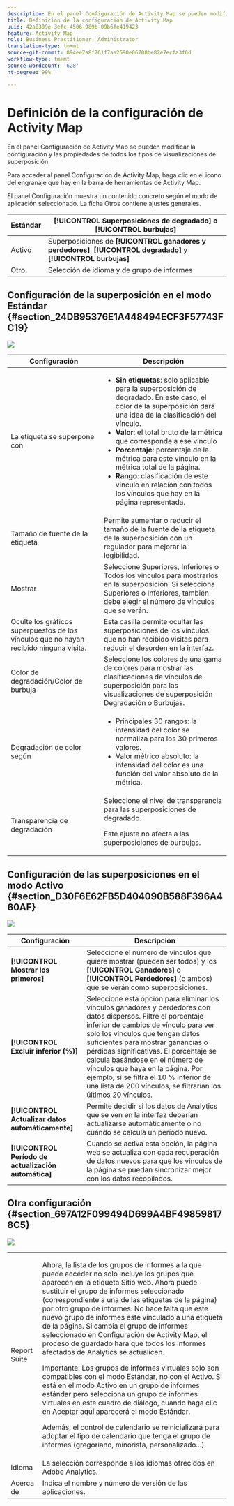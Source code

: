```yaml
---
description: En el panel Configuración de Activity Map se pueden modificar la configuración y las propiedades de todos los tipos de visualizaciones de superposición.
title: Definición de la configuración de Activity Map
uuid: 42a0309e-3efc-4506-989b-09b6fe419423
feature: Activity Map
role: Business Practitioner, Administrator
translation-type: tm+mt
source-git-commit: 894ee7a8f761f7aa2590e06708be82e7ecfa3f6d
workflow-type: tm+mt
source-wordcount: '628'
ht-degree: 99%

---
```



# Definición de la configuración de Activity Map

En el panel Configuración de Activity Map se pueden modificar la configuración y las propiedades de todos los tipos de visualizaciones de superposición.

Para acceder al panel Configuración de Activity Map, haga clic en el icono del engranaje que hay en la barra de herramientas de Activity Map.

El panel Configuración muestra un contenido concreto según el modo de aplicación seleccionado. La ficha Otros contiene ajustes generales.

| Estándar | **[!UICONTROL Superposiciones de degradado]** o **[!UICONTROL burbujas]** |
|---|---|
| Activo | Superposiciones de **[!UICONTROL ganadores y perdedores]**, **[!UICONTROL degradado]** y **[!UICONTROL burbujas]** |
| Otro | Selección de idioma y de grupo de informes |

## Configuración de la superposición en el modo Estándar {#section_24DB95376E1A448494ECF3F57743FC19}

![](assets/settings_standard.png)

<table id="table_0244107DE6D142F2A1DA4882E0ED9826"> 
 <thead> 
  <tr> 
   <th colname="col2" class="entry"> Configuración </th> 
   <th colname="col3" class="entry"> Descripción </th> 
  </tr> 
 </thead>
 <tbody> 
  <tr> 
   <td colname="col2"> <span class="uicontrol"> La etiqueta se superpone con</span> </td> 
   <td colname="col3"> 
    <ul id="ul_13AD02789F2D4904A35215A8FA230F3E"> 
     <li id="li_8DB71636D2074C69B0D94D3FB0CAFE28"> <b>Sin etiquetas</b>: solo aplicable para la superposición de degradado. En este caso, el color de la superposición dará una idea de la clasificación del vínculo. </li> 
     <li id="li_39C98D7EA9514C1D8731B9D21C0E73A6"> <b>Valor</b>: el total bruto de la métrica que corresponde a ese vínculo </li> 
     <li id="li_A5F583E45BCD4F2399398F9DCC7FE382"> <b>Porcentaje</b>: porcentaje de la métrica para este vínculo en la métrica total de la página. </li> 
     <li id="li_E4BF7D3B863E4B6C8E737CF29ADA9D67"> <b>Rango</b>: clasificación de este vínculo en relación con todos los vínculos que hay en la página representada. </li> 
    </ul> </td> 
  </tr> 
  <tr> 
   <td colname="col2"> <span class="uicontrol"> Tamaño de fuente de la etiqueta</span> </td> 
   <td colname="col3"> Permite aumentar o reducir el tamaño de la fuente de la etiqueta de la superposición con un regulador para mejorar la legibilidad. </td> 
  </tr> 
  <tr> 
   <td colname="col2"> <span class="uicontrol"> Mostrar</span> </td> 
   <td colname="col3">Seleccione <span class="uicontrol">Superiores</span>, <span class="uicontrol">Inferiores</span> o <span class="uicontrol">Todos los vínculos</span> para mostrarlos en la superposición. Si selecciona Superiores o Inferiores, también debe elegir el número de vínculos que se verán. </td> 
  </tr> 
  <tr> 
   <td colname="col2"> <span class="uicontrol"> Oculte los gráficos superpuestos de los vínculos que no hayan recibido ninguna visita.</span> </td> 
   <td colname="col3"> Esta casilla permite ocultar las superposiciones de los vínculos que no han recibido visitas para reducir el desorden en la interfaz. </td> 
  </tr> 
  <tr> 
   <td colname="col2"> <span class="uicontrol"> Color de degradación/Color de burbuja</span> </td> 
   <td colname="col3">Seleccione los colores de una gama de colores para mostrar las clasificaciones de vínculos de superposición para las visualizaciones de superposición <span class="uicontrol">Degradación</span> o <span class="uicontrol">Burbujas</span>. </td> 
  </tr> 
  <tr> 
   <td colname="col2"> <span class="uicontrol"> Degradación de color según</span> </td> 
   <td colname="col3"> 
    <ul id="ul_1B5C2A44A9EB465D8B8E9AD91AF79D69"> 
     <li id="li_C983CB68B90B492BB0774254292B5961"> <span class="uicontrol"> Principales 30 rangos</span>: la intensidad del color se normaliza para los 30 primeros valores. </li> 
     <li id="li_1E83431C8C734AB0BC82B5A66AED1189"> <span class="uicontrol"> Valor métrico absoluto</span>: la intensidad del color es una función del valor absoluto de la métrica. </li> 
    </ul> </td> 
  </tr> 
  <tr> 
   <td colname="col2"> <span class="uicontrol"> Transparencia de degradación</span> </td> 
   <td colname="col3">Seleccione el nivel de transparencia para las superposiciones de degradado. <p>Este ajuste no afecta a las superposiciones de burbujas. </p> </td> 
  </tr> 
 </tbody> 
</table>

## Configuración de las superposiciones en el modo Activo {#section_D30F6E62FB5D404090B588F396A460AF}

![](assets/settings_live.png)

| Configuración | Descripción |
|---|---|
| **[!UICONTROL Mostrar los primeros]** | Seleccione el número de vínculos que quiere mostrar (pueden ser todos) y los **[!UICONTROL Ganadores]** o **[!UICONTROL Perdedores]** (o ambos) que se verán como superposiciones. |
| **[!UICONTROL Excluir inferior (%)]** | Seleccione esta opción para eliminar los vínculos ganadores y perdedores con datos dispersos. Filtre el porcentaje inferior de cambios de vínculo para ver solo los vínculos que tengan datos suficientes para mostrar ganancias o pérdidas significativas. El porcentaje se calcula basándose en el número de vínculos que haya en la página. Por ejemplo, si se filtra el 10 % inferior de una lista de 200 vínculos, se filtrarían los últimos 20 vínculos. |
| **[!UICONTROL Actualizar datos automáticamente]** | Permite decidir si los datos de Analytics que se ven en la interfaz deberían actualizarse automáticamente o no cuando se calcula un período nuevo. |
| **[!UICONTROL Período de actualización automática]** | Cuando se activa esta opción, la página web se actualiza con cada recuperación de datos nuevos para que los vínculos de la página se puedan sincronizar mejor con los datos recopilados. |

## Otra configuración {#section_697A12F099494D699A4BF498598178C5}

![](assets/settings_other.png)

<table id="table_0F560236F8844FA0928CBB9C50D5ABEF"> 
 <tbody> 
  <tr> 
   <td colname="col1"> Report Suite </td> 
   <td colname="col2"> <p>Ahora, la lista de los grupos de informes a la que puede acceder no solo incluye los grupos que aparecen en la etiqueta Sitio web. Ahora puede sustituir el grupo de informes seleccionado (correspondiente a una de las etiquetas de la página) por otro grupo de informes. No hace falta que este nuevo grupo de informes esté vinculado a una etiqueta de la página. Si cambia el grupo de informes seleccionado en Configuración de Activity Map, el proceso de <span class="uicontrol">guardado</span> hará que todos los informes afectados de Analytics se actualicen. </p> <p> <p>Importante: Los grupos de informes virtuales solo son compatibles con el modo Estándar, no con el Activo. Si está en el modo Activo en un grupo de informes estándar pero selecciona un grupo de informes virtuales en este cuadro de diálogo, cuando haga clic en <span class="uicontrol">Aceptar</span> aquí aparecerá el modo Estándar. </p> </p> <p>Además, el control de calendario se reinicializará para adoptar el tipo de calendario que tenga el grupo de informes (gregoriano, minorista, personalizado...). </p> </td> 
  </tr> 
  <tr> 
   <td colname="col1"> Idioma </td> 
   <td colname="col2"> La selección corresponde a los idiomas ofrecidos en Adobe Analytics. </td> 
  </tr> 
  <tr> 
   <td colname="col1"> Acerca de </td> 
   <td colname="col2"> Indica el nombre y número de versión de las aplicaciones. </td> 
  </tr> 
 </tbody> 
</table>

